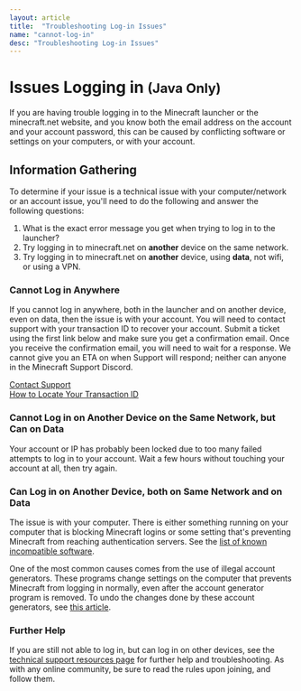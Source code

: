 ```yaml
---
layout: article
title:  "Troubleshooting Log-in Issues"
name: "cannot-log-in"
desc: "Troubleshooting Log-in Issues"
---
```


# Issues Logging in <small>(Java Only)</small>

If you are having trouble logging in to the Minecraft launcher or the minecraft.net website, and you know both the email address on the account and your account password, this can be caused by conflicting software or settings on your computers, or with your account.

## Information Gathering

To determine if your issue is a technical issue with your computer/network or an account issue, you'll need to do the following and answer the following questions:

1. What is the exact error message you get when trying to log in to the launcher?
2. Try logging in to minecraft.net on **another** device on the same network.
3. Try logging in to minecraft.net on **another** device, using **data**, not wifi, or using a VPN.

### Cannot Log in Anywhere

If you cannot log in anywhere, both in the launcher and on another device, even on data, then the issue is with your account. You will need to contact support with your transaction ID to recover your account. Submit a ticket using the first link below and make sure you get a confirmation email. Once you receive the confirmation email, you will need to wait for a response. We cannot give you an ETA on when Support will respond; neither can anyone in the Minecraft Support Discord.

[Contact Support](https://help.minecraft.net/hc/en-us/requests/new)<br>
[How to Locate Your Transaction ID](https://help.minecraft.net/hc/en-us/articles/360029977371-What-is-a-transaction-ID-)

### Cannot Log in on Another Device on the Same Network, but Can on Data

Your account or IP has probably been locked due to too many failed attempts to log in to your account. Wait a few hours without touching your account at all, then try again.

### Can Log in on Another Device, both on Same Network and on Data

The issue is with your computer. There is either something running on your computer that is blocking Minecraft logins or some setting that's preventing Minecraft from reaching authentication servers. See the [list of known incompatible software](/help/known-incompatible-software/).

One of the most common causes comes from the use of illegal account generators. These programs change settings on the computer that prevents Minecraft from logging in normally, even after the account generator program is removed. To undo the changes done by these account generators, see [this article](/help/hosts-file).

### Further Help

If you are still not able to log in, but can log in on other devices, see the [technical support resources page](/help/technical-support-resources/) for further help and troubleshooting. As with any online community, be sure to read the rules upon joining, and follow them.

